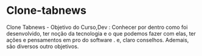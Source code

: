 # Clone-tabnews
Clone Tabnews - Objetivo do Curso,Dev :  Conhecer por dentro como foi desenvolvido, ter noção da tecnologia e o que podemos fazer com elas, ter ações e pensamentos em pro do software . e, claro conselhos. Ademais, são diversos outro objetivos.
